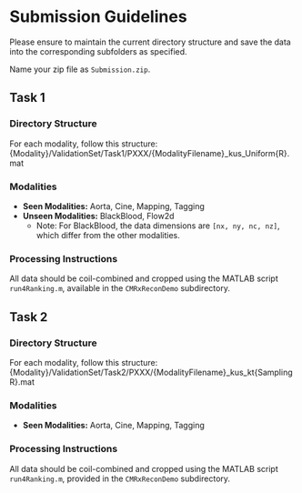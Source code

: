 # Submission Guidelines

Please ensure to maintain the current directory structure and save the data into the corresponding subfolders as specified.

Name your zip file as `Submission.zip`.

## Task 1

### Directory Structure
For each modality, follow this structure:
{Modality}/ValidationSet/Task1/PXXX/{ModalityFilename}_kus_Uniform{R}.mat


### Modalities
- **Seen Modalities:** Aorta, Cine, Mapping, Tagging
- **Unseen Modalities:** BlackBlood, Flow2d
  - Note: For BlackBlood, the data dimensions are `[nx, ny, nc, nz]`, which differ from the other modalities.

### Processing Instructions
All data should be coil-combined and cropped using the MATLAB script `run4Ranking.m`, available in the `CMRxReconDemo` subdirectory.

## Task 2

### Directory Structure
For each modality, follow this structure:
{Modality}/ValidationSet/Task2/PXXX/{ModalityFilename}_kus_kt{SamplingR}.mat



### Modalities
- **Seen Modalities:** Aorta, Cine, Mapping, Tagging

### Processing Instructions
All data should be coil-combined and cropped using the MATLAB script `run4Ranking.m`, provided in the `CMRxReconDemo` subdirectory.

